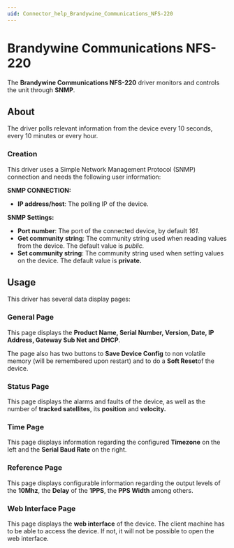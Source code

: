 ```yaml
---
uid: Connector_help_Brandywine_Communications_NFS-220
---
```


# Brandywine Communications NFS-220

The **Brandywine Communications NFS-220** driver monitors and controls the unit through **SNMP**.

## About

The driver polls relevant information from the device every 10 seconds, every 10 minutes or every hour.

### Creation

This driver uses a Simple Network Management Protocol (SNMP) connection and needs the following user information:

**SNMP CONNECTION:**

- **IP address/host**: The polling IP of the device.

**SNMP Settings:**

- **Port number**: The port of the connected device, by default *161*.
- **Get community** **string**: The community string used when reading values from the device. The default value is *public.*
- **Set community string**: The community string used when setting values on the device. The default value is **private.**

## Usage

This driver has several data display pages:

### General Page

This page displays the **Product Name, Serial Number, Version, Date, IP Address, Gateway Sub Net and DHCP**.

The page also has two buttons to **Save Device Config** to non volatile memory (will be remembered upon restart) and to do a **Soft Reset**of the device.

### Status Page

This page displays the alarms and faults of the device, as well as the number of **tracked satellites**, its **position** and **velocity.**

### Time Page

This page displays information regarding the configured **Timezone** on the left and the **Serial Baud Rate** on the right.

### Reference Page

This page displays configurable information regarding the output levels of the **10Mhz**, the **Delay** of the **1PPS**, the **PPS Width** among others.

### Web Interface Page

This page displays the **web interface** of the device. The client machine has to be able to access the device. If not, it will not be possible to open the web interface.
